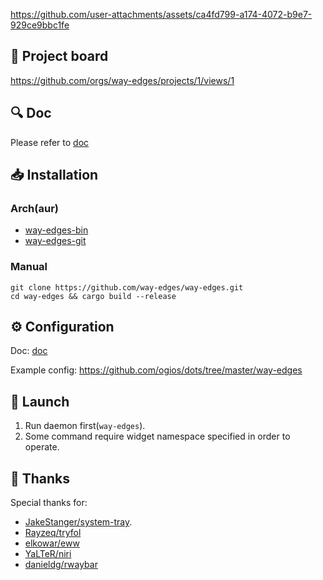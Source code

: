 

https://github.com/user-attachments/assets/ca4fd799-a174-4072-b9e7-929ce9bbc1fe


## 🫧 Project board

<https://github.com/orgs/way-edges/projects/1/views/1>

## 🔍 Doc

Please refer to [doc](doc)

## 📥 Installation

### Arch(aur)

- [way-edges-bin](https://aur.archlinux.org/packages/way-edges-bin)
- [way-edges-git](https://aur.archlinux.org/packages/way-edges-git)

### Manual

```shell
git clone https://github.com/way-edges/way-edges.git
cd way-edges && cargo build --release
```

## ⚙️ Configuration

Doc: [doc](doc/config)

Example config: <https://github.com/ogios/dots/tree/master/way-edges>

## 🚀 Launch

1. Run daemon first(`way-edges`).
2. Some command require widget namespace specified in order to operate.

## 💛 Thanks

Special thanks for:

- [JakeStanger/system-tray](https://github.com/JakeStanger/system-tray).
- [Rayzeq/tryfol](https://github.com/Rayzeq/tryfol)
- [elkowar/eww](https://github.com/elkowar/eww)
- [YaLTeR/niri](https://github.com/YaLTeR/niri)
- [danieldg/rwaybar](https://github.com/danieldg/rwaybar)
